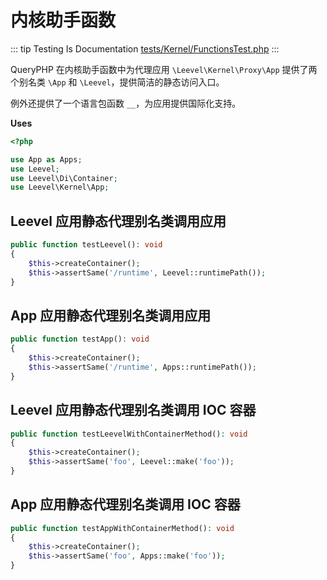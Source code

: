 # 内核助手函数

::: tip Testing Is Documentation
[tests/Kernel/FunctionsTest.php](https://github.com/hunzhiwange/framework/blob/master/tests/Kernel/FunctionsTest.php)
:::
    
QueryPHP 在内核助手函数中为代理应用 `\Leevel\Kernel\Proxy\App` 提供了两个别名类 `\App` 和 `\Leevel`，提供简洁的静态访问入口。

例外还提供了一个语言包函数 `__`，为应用提供国际化支持。


**Uses**

``` php
<?php

use App as Apps;
use Leevel;
use Leevel\Di\Container;
use Leevel\Kernel\App;
```

## Leevel 应用静态代理别名类调用应用

``` php
public function testLeevel(): void
{
    $this->createContainer();
    $this->assertSame('/runtime', Leevel::runtimePath());
}
```
    
## App 应用静态代理别名类调用应用

``` php
public function testApp(): void
{
    $this->createContainer();
    $this->assertSame('/runtime', Apps::runtimePath());
}
```
    
## Leevel 应用静态代理别名类调用 IOC 容器

``` php
public function testLeevelWithContainerMethod(): void
{
    $this->createContainer();
    $this->assertSame('foo', Leevel::make('foo'));
}
```
    
## App 应用静态代理别名类调用 IOC 容器

``` php
public function testAppWithContainerMethod(): void
{
    $this->createContainer();
    $this->assertSame('foo', Apps::make('foo'));
}
```